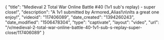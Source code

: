 {
    "title": "Medieval 2 Total War Online Battle #40 (1v1 sub's replay) - super close!",
    "description": "A 1v1 submitted by Armored_Alias!\n\nIts a great one enjoy!",
    "videoid": "117406089",
    "date_created": "1394260243",
    "date_modified": "1506478304",
    "type": "captivate",
    "layout": "video",
    "url": "\/v\/medieval-2-total-war-online-battle-40-1v1-sub-s-replay-super-close\/117406089"
}